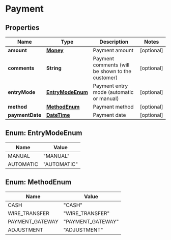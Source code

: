 
# Payment

## Properties
Name | Type | Description | Notes
------------ | ------------- | ------------- | -------------
**amount** | [**Money**](Money.md) | Payment amount |  [optional]
**comments** | **String** | Payment comments (will be shown to the customer) |  [optional]
**entryMode** | [**EntryModeEnum**](#EntryModeEnum) | Payment entry mode (automatic or manual) |  [optional]
**method** | [**MethodEnum**](#MethodEnum) | Payment method |  [optional]
**paymentDate** | [**DateTime**](DateTime.md) | Payment date |  [optional]


<a name="EntryModeEnum"></a>
## Enum: EntryModeEnum
Name | Value
---- | -----
MANUAL | &quot;MANUAL&quot;
AUTOMATIC | &quot;AUTOMATIC&quot;


<a name="MethodEnum"></a>
## Enum: MethodEnum
Name | Value
---- | -----
CASH | &quot;CASH&quot;
WIRE_TRANSFER | &quot;WIRE_TRANSFER&quot;
PAYMENT_GATEWAY | &quot;PAYMENT_GATEWAY&quot;
ADJUSTMENT | &quot;ADJUSTMENT&quot;



